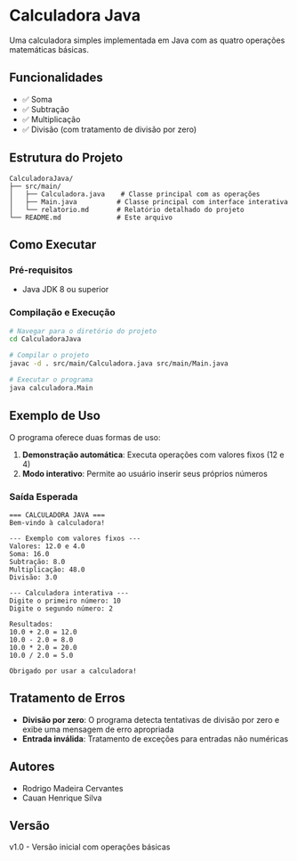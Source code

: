 # Calculadora Java

Uma calculadora simples implementada em Java com as quatro operações matemáticas básicas.

## Funcionalidades

- ✅ Soma
- ✅ Subtração  
- ✅ Multiplicação
- ✅ Divisão (com tratamento de divisão por zero)

## Estrutura do Projeto

```
CalculadoraJava/
├── src/main/
│   ├── Calculadora.java    # Classe principal com as operações
│   ├── Main.java          # Classe principal com interface interativa
│   └── relatorio.md       # Relatório detalhado do projeto
└── README.md              # Este arquivo
```

## Como Executar

### Pré-requisitos
- Java JDK 8 ou superior

### Compilação e Execução

```bash
# Navegar para o diretório do projeto
cd CalculadoraJava

# Compilar o projeto
javac -d . src/main/Calculadora.java src/main/Main.java

# Executar o programa
java calculadora.Main
```

## Exemplo de Uso

O programa oferece duas formas de uso:

1. **Demonstração automática**: Executa operações com valores fixos (12 e 4)
2. **Modo interativo**: Permite ao usuário inserir seus próprios números

### Saída Esperada

```
=== CALCULADORA JAVA ===
Bem-vindo à calculadora!

--- Exemplo com valores fixos ---
Valores: 12.0 e 4.0
Soma: 16.0
Subtração: 8.0
Multiplicação: 48.0
Divisão: 3.0

--- Calculadora interativa ---
Digite o primeiro número: 10
Digite o segundo número: 2

Resultados:
10.0 + 2.0 = 12.0
10.0 - 2.0 = 8.0
10.0 * 2.0 = 20.0
10.0 / 2.0 = 5.0

Obrigado por usar a calculadora!
```

## Tratamento de Erros

- **Divisão por zero**: O programa detecta tentativas de divisão por zero e exibe uma mensagem de erro apropriada
- **Entrada inválida**: Tratamento de exceções para entradas não numéricas

## Autores

- Rodrigo Madeira Cervantes
- Cauan Henrique Silva

## Versão

v1.0 - Versão inicial com operações básicas
